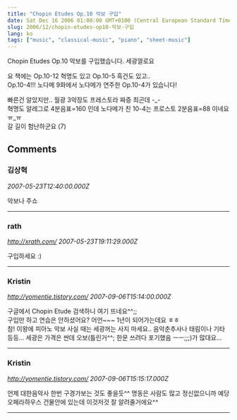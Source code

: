 ```yaml
---
title: "Chopin Etudes Op.10 악보 구입"
date: Sat Dec 16 2006 01:00:00 GMT+0100 (Central European Standard Time)
slug: 2006/12/chopin-etudes-op10-악보-구입
lang: ko
tags: ["music", "classical-music", "piano", "sheet-music"]
---
```


Chopin Etudes Op.10 악보를 구입했습니다. 세광껄로요

요 책에는 Op.10-12 혁명도 있고 Op.10-5 흑건도 있고..  
Op.10-4!!! 노다메 9화에서 노다메가 연주한 Op.10-4가 있습니다!

빠른건 알았지만.. 월광 3악장도 프레스토라 짜증 최곤데 -_-  
혁명도 알레그로 4분음표=160 인데 노다메가 친 10-4는 프로스토 2분음표=88 이네요 ㅠ_ㅠ  
갈 길이 험난하군요 (7)

## Comments

### 김상혁
*2007-05-23T12:40:00.000Z*

악보나 주쇼

---

### rath
*http://xrath.com/*
*2007-05-23T19:11:29.000Z*

구입하세요 :)

---

### Kristin
*http://yomentie.tistory.com/*
*2007-09-06T15:14:00.000Z*

구글에서 Chopin Etude 검색하니 여기 뜨네요^^;;  
구입만 하고 연습은 안하셨어요? 어언~~~ 1년이 되어가는데요 ㅎㅎ  
참! 이왕에 피아노 악보 사실 때는 세광꺼는 사지 마세요.. 음악춘추사나 태림이나 기타등등... 세광은 가격은 싼데 오보(틀린거^^; 한문 쓰려다 포기했음 ㅡㅡ;;;)가 많대요...  

---

### Kristin
*http://yomentie.tistory.com/*
*2007-09-06T15:15:17.000Z*

언제 대한음악사 한번 구경가보는 것도 좋을듯^^ 명동은 사람도 많고 정신없으니까 예당오페라하우스 건물안에 있는데 이것저것 잘 알려줄거에요^^

---
